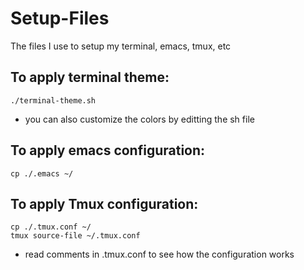 # Setup-Files
The files I use to setup my terminal, emacs, tmux, etc

## To apply terminal theme:
```
./terminal-theme.sh
```
- you can also customize the colors by editting the sh file

## To apply emacs configuration:
```
cp ./.emacs ~/
```

## To apply Tmux configuration:
```
cp ./.tmux.conf ~/
tmux source-file ~/.tmux.conf
```
- read comments in .tmux.conf to see how the configuration works